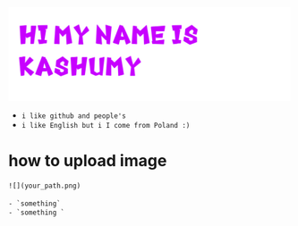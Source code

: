 
![](text.png)

- `i like github and people's`
- `i like English but i I come from Poland :)`
# how to upload image
````
![](your_path.png)

- `something`
- `something `

````
